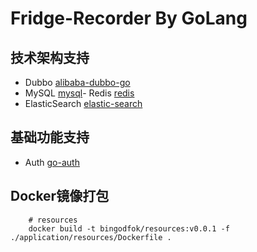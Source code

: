# Fridge-Recorder By GoLang
## 技术架构支持
- Dubbo [alibaba-dubbo-go](https://cn.dubbo.apache.org/zh-cn/)
- MySQL [mysql](https://www.mysql.com/)- Redis [redis](https://redis.io/)
- ElasticSearch [elastic-search](https://www.elastic.co/cn/elasticsearch)
## 基础功能支持
- Auth [go-auth](https://github.com/bingodfok/go_auth)


## Docker镜像打包
```shell
    # resources
    docker build -t bingodfok/resources:v0.0.1 -f ./application/resources/Dockerfile .
```